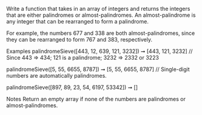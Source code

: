 Write a function that takes in an array of integers and returns the integers that are either palindromes or almost-palindromes. An almost-palindrome is any integer that can be rearranged to form a palindrome.

For example, the numbers 677 and 338 are both almost-palindromes, since they can be rearranged to form 767 and 383, respectively.

Examples
palindromeSieve([443, 12, 639, 121, 3232]) ➞ [443, 121, 3232]
// Since 443 => 434; 121 is a palindrome; 3232 => 2332 or 3223

palindromeSieve([5, 55, 6655, 8787]) ➞ [5, 55, 6655, 8787]
// Single-digit numbers are automatically palindromes.

palindromeSieve([897, 89, 23, 54, 6197, 53342]) ➞ []

Notes
Return an empty array if none of the numbers are palindromes or almost-palindromes.